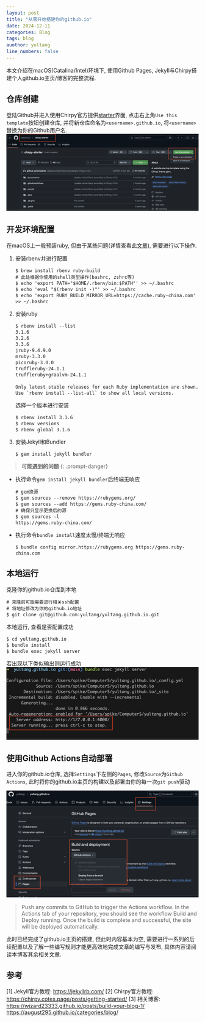```yaml
---
layout: post
title: "从零开始搭建你的github.io"
date: 2024-12-11
categories: Blog
tags: blog
auothor: yultang
line_numbers: false
---
```


本文介绍在macOS(Catalina/Intel)环境下, 使用Github Pages, Jekyll与Chirpy搭建个人github.io主页/博客的完整流程. 

## 仓库创建
登陆Github并进入使用Chirpy官方提供[starter](https://github.com/cotes2020/chirpy-starter)界面, 点击右上角`Use this template`按钮创建仓库, 并将新仓库命名为`<username>.github.io`, 将`<username>`替换为你的Github用户名.
![](/media/img/2024-12-11-从零开始搭建你的github.io/1.png)


## 开发环境配置
在macOS上一般预装ruby, 但由于某些问题(详情查看此[文章](https://www.rubyonmac.dev/you-dont-have-write-permissions-for-the-library-ruby-gems-2-6-0-directory)), 需要进行以下操作.

1. 安装rbenv并进行配置

   ```shell
   $ brew install rbenv ruby-build
   # 此处根据你使用的shell类型操作(bashrc, zshrc等)
   $ echo 'export PATH="$HOME/.rbenv/bin:$PATH"' >> ~/.bashrc
   $ echo 'eval "$(rbenv init -)"' >> ~/.bashrc
   $ echo 'export RUBY_BUILD_MIRROR_URL=https://cache.ruby-china.com' >> ~/.bashrc
   ```

2. 安装ruby

   ```shell 
   $ rbenv install --list
   3.1.6
   3.2.6
   3.3.6
   jruby-9.4.9.0
   mruby-3.3.0
   picoruby-3.0.0
   truffleruby-24.1.1
   truffleruby+graalvm-24.1.1

   Only latest stable releases for each Ruby implementation are shown.
   Use `rbenv install --list-all` to show all local versions.
   ```

   选择一个版本进行安装

   ```shell 
   $ rbenv install 3.1.6
   $ rbenv versions
   $ rbenv global 3.1.6
   ```

3. 安装Jekyll和Bundler

   ```shell
   $ gem install jekyll bundler
   ```

> **可能遇到的问题**
{: .prompt-danger}

- 执行命令`gem install jekyll bundler`后终端无响应

  ```shell
  # gem换源
  $ gem sources --remove https://rubygems.org/
  $ gem sources --add https://gems.ruby-china.com/
  # 确保只显示更换后的源
  $ gem sources -l
  https://gems.ruby-china.com/
  ```

- 执行命令`bundle install`速度太慢/终端无响应

  ```shell
  $ bundle config mirror.https://rubygems.org https://gems.ruby-china.com
  ```

## 本地运行
克隆你的github.io仓库到本地

```shell
# 克隆前可能需要进行相关ssh配置
# 将地址修改为你的github.io地址
$ git clone git@github.com:yultang/yultang.github.io.git
```

本地运行, 查看是否配置成功

```shell
$ cd yultang.github.io
$ bundle install
$ bundle exec jekyll server
```

若出现以下类似输出则运行成功
![](/media/img/2024-12-11-从零开始搭建你的github.io/2.png)

## 使用Github Actions自动部署

进入你的github.io仓库, 选择`Settings`下左侧的`Pages`, 修改`Source`为`Github Actions`, 此时将你的github.io主页的构建以及部署由你的每一次`git push`驱动

![](/media/img/2024-12-11-从零开始搭建你的github.io/3.png)

> Push any commits to GitHub to trigger the Actions workflow. In the Actions tab of your repository, you should see the workflow Build and Deploy running. Once the build is complete and successful, the site will be deployed automatically.

此时已经完成了github.io主页的搭建, 但此时内容基本为空, 需要进行一系列的后续配置以及了解一些编写规则才能更高效地完成文章的编写与发布, 具体内容请阅读本博客其余相关文章. 

## 参考

[1] Jekyll官方教程: https://jekyllrb.com/
[2] Chirpy官方教程: https://chirpy.cotes.page/posts/getting-started/
[3] 相关博客: 
  https://wizard23333.github.io/posts/build-your-blog-1/
  https://august295.github.io/categories/blog/

